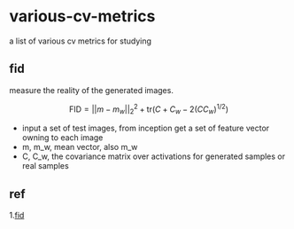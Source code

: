 # various-cv-metrics
a list of various cv metrics for studying

## fid

measure the reality of the generated images.

$$
\text{FID}=||m-m_w||_2^2+\text{tr}(C+C_w-2(CC_w)^{1/2})
$$

- input a set of test images, from inception get a  set of feature vector owning to each image
- m, m_w, mean vector, also m_w
- C, C_w, the covariance matrix over activations for generated samples or real samples

## ref
1.[fid](https://zhuanlan.zhihu.com/p/393067371)
